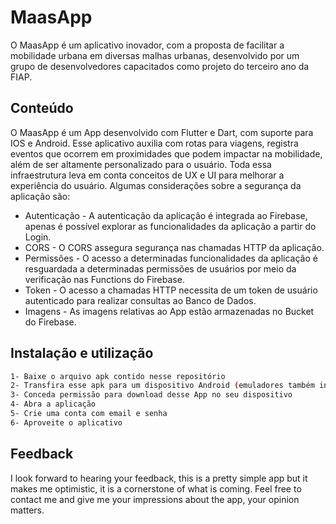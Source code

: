 # MaasApp

O MaasApp é um aplicativo inovador, com a proposta de facilitar a mobilidade urbana em diversas malhas urbanas, desenvolvido por um grupo de desenvolvedores capacitados como projeto do terceiro ano da FIAP.

## Conteúdo

O MaasApp é um App desenvolvido com Flutter e Dart, com suporte para IOS e Android. Esse aplicativo auxilia com rotas para viagens, registra eventos que ocorrem em proximidades que podem impactar na mobilidade, além de ser altamente personalizado para o usuário. Toda essa infraestrutura leva em conta conceitos de UX e UI para melhorar a experiência do usuário.
Algumas considerações sobre a segurança da aplicação são:

- Autenticação - A autenticação da aplicação é integrada ao Firebase, apenas é possível explorar as funcionalidades da aplicação a partir do Login.
- CORS - O CORS assegura segurança nas chamadas HTTP da aplicação.
- Permissões - O acesso a determinadas funcionalidades da aplicação é resguardada a determinadas permissões de usuários por meio da verificação nas Functions do Firebase.
- Token - O acesso a chamadas HTTP necessita de um token de usuário autenticado para realizar consultas ao Banco de Dados.
- Imagens - As imagens relativas ao App estão armazenadas no Bucket do Firebase.

## Instalação e utilização

```sh
1- Baixe o arquivo apk contido nesse repositório
2- Transfira esse apk para um dispositivo Android (emuladores também inclusos)
3- Conceda permissão para download desse App no seu dispositivo
4- Abra a aplicação
5- Crie uma conta com email e senha
6- Aproveite o aplicativo
```
## Feedback
I look forward to hearing your feedback, this is a pretty simple app but it makes me optimistic, it is a cornerstone of what is coming.
Feel free to contact me and give me your impressions about the app, your opinion matters.



